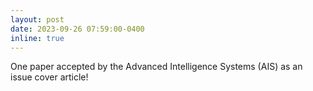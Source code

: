 ```yaml
---
layout: post
date: 2023-09-26 07:59:00-0400
inline: true
---
```


One paper accepted by the Advanced Intelligence Systems (AIS) as an issue cover article!
